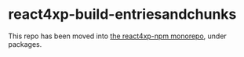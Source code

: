# react4xp-build-entriesandchunks

This repo has been moved into [the react4xp-npm monorepo](https://github.com/enonic/react4xp-npm), under packages.